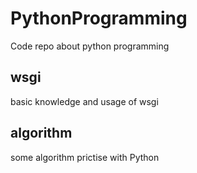 # PythonProgramming
Code repo about python programming

## wsgi
basic knowledge and usage of wsgi

## algorithm
some algorithm prictise with Python